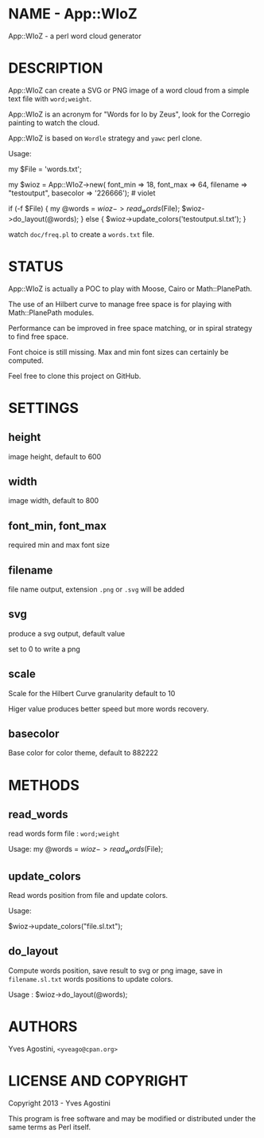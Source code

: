# NAME - App::WIoZ

App::WIoZ - a perl word cloud generator

# DESCRIPTION

App::WIoZ can create a SVG or PNG image of a word cloud from a simple text file with `word;weight`.

App::WIoZ is an acronym for "Words for Io by Zeus", look for the Corregio painting to watch the cloud. 

App::WIoZ is based on `Wordle` strategy and `yawc` perl clone.

Usage:

  my $File = 'words.txt';

  my $wioz = App::WIoZ->new(
    font_min => 18, font_max => 64,
    filename => "testoutput",
    basecolor => '226666'); # violet

  if (-f $File) {
    my @words = $wioz->read_words($File);
    $wioz->do_layout(@words);
  }
  else {
    $wioz->update_colors('testoutput.sl.txt');
  }

watch `doc/freq.pl` to create a `words.txt` file.

# STATUS

App::WIoZ is actually a POC to play with Moose, Cairo or Math::PlanePath. 

The use of an Hilbert curve to manage free space is for playing with Math::PlanePath modules.

Performance can be improved in free space matching, or in spiral strategy to find free space.

Font choice is still missing. Max and min font sizes can certainly be computed. 

Feel free to clone this project on GitHub.

# SETTINGS

## height

image height, default to 600

## width

image width, default to 800

## font_min, font_max

required min and max font size

## filename

file name output, extension `.png` or `.svg` will be added 

## svg

produce a svg output, default value

set to 0 to write a png

## scale

Scale for the Hilbert Curve granularity default to 10

Higer value produces better speed but more words recovery.

## basecolor

Base color for color theme, default to 882222

# METHODS

## read_words

read words form file : `word;weight`

Usage: 
 my @words = $wioz->read_words($File);

## update_colors

Read words position from file and update colors.

Usage:

   $wioz->update_colors("file.sl.txt");

## do_layout

Compute words position, save result to svg or png image, save in `filename.sl.txt` words positions to update colors.

Usage :
   $wioz->do_layout(@words);

# AUTHORS

Yves Agostini, `<yveago@cpan.org>`

# LICENSE AND COPYRIGHT

Copyright 2013 - Yves Agostini 

This program is free software and may be modified or distributed under the same terms as Perl itself.